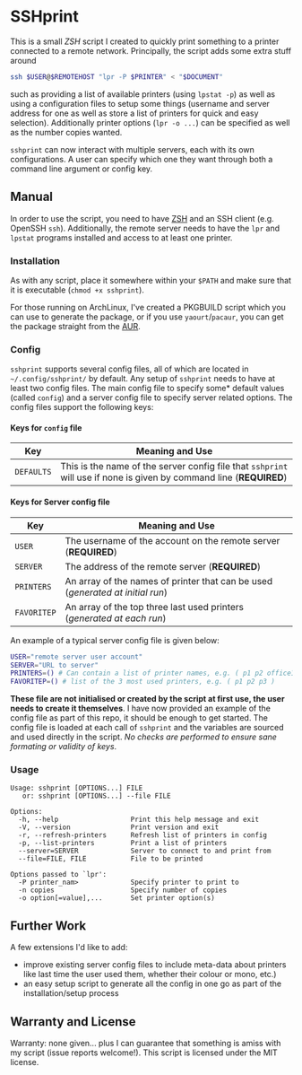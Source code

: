 SSHprint
========

This is a small *ZSH* script I created to quickly print something to a printer
connected to a remote network. Principally, the script adds some extra stuff
around

```sh
ssh $USER@$REMOTEHOST "lpr -P $PRINTER" < "$DOCUMENT"
```

such as providing a list of available printers (using `lpstat -p`) as well as
using a configuration files to setup some things (username and server
address for one as well as store a list of printers for quick and easy
selection). Additionally printer options (`lpr -o ...`) can be specified as
well as the number copies wanted.

`sshprint` can now interact with multiple servers, each with its own
configurations. A user can specify which one they want through both a command
line argument or config key.

Manual
------

In order to use the script, you need to have [ZSH](http://www.zsh.org/) and an
SSH client (e.g. OpenSSH `ssh`). Additionally, the remote server needs to have
the `lpr` and `lpstat` programs installed and access to at least one printer.

### Installation

As with any script, place it somewhere within your `$PATH` and make sure that
it is executable (`chmod +x sshprint`).

For those running on ArchLinux, I've created a PKGBUILD script which you can
use to generate the package, or if you use `yaourt`/`pacaur`, you can get the
package straight from the [AUR](https://aur.archlinux.org/packages/sshprint/).

### Config

`sshprint` supports several config files, all of which are located in
`~/.config/sshprint/` by default. Any setup of `sshprint` needs to have at
least two config files. The main config file to specify some\* default values
(called `config`) and a server config file to specify server related options.
The config files support the following keys:

#### Keys for `config` file

| Key        | Meaning and Use                                                                                                      |
|------------|----------------------------------------------------------------------------------------------------------------------|
| `DEFAULTS` | This is the name of the server config file that `sshprint` will use if none is given by command line (**REQUIRED**)  |

#### Keys for Server config file

| Key         | Meaning and Use                                                                |
|-------------|--------------------------------------------------------------------------------|
| `USER`      | The username of the account  on the remote server (**REQUIRED**)               |
| `SERVER`    | The address of the remote server (**REQUIRED**)                                |
| `PRINTERS`  | An array of the names of printer that can be used (*generated at initial run*) |
| `FAVORITEP` | An array of the top three last used printers (*generated at each run*)         |

An example of a typical server config file is given below:

```sh
USER="remote server user account"
SERVER="URL to server"
PRINTERS=() # Can contain a list of printer names, e.g. ( p1 p2 office1 )
FAVORITEP=() # list of the 3 most used printers, e.g. ( p1 p2 p3 )
```

**These file are not initialised or created by the script at first use, the
user needs to create it themselves**. I have now provided an example of the
config file as part of this repo, it should be enough to get started. The
config file is loaded at each call of `sshprint` and the variables are sourced
and used directly in the script. *No checks are performed to ensure sane
formating or validity of keys*.

### Usage

```
Usage: sshprint [OPTIONS...] FILE
   or: sshprint [OPTIONS...] --file FILE

Options:
  -h, --help                  Print this help message and exit
  -V, --version               Print version and exit
  -r, --refresh-printers      Refresh list of printers in config  
  -p, --list-printers         Print a list of printers
  --server=SERVER             Server to connect to and print from
  --file=FILE, FILE           File to be printed

Options passed to `lpr':
  -P printer_nam>             Specify printer to print to
  -n copies                   Specify number of copies
  -o option[=value],...       Set printer option(s)
```

Further Work
------------

A few extensions I'd like to add:

* improve existing server config files to include meta-data about printers
  like last time the user used them, whether their colour or mono, etc.)
* an easy setup script to generate all the config in one go as part of the
  installation/setup process

Warranty and License
--------------------

Warranty: none given... plus I can guarantee that something is amiss with my
script (issue reports welcome!). This script is licensed under the MIT
license.
